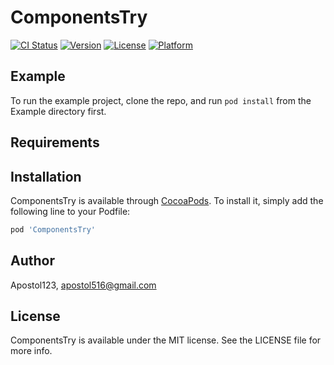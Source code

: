 # ComponentsTry

[![CI Status](https://img.shields.io/travis/Apostol123/ComponentsTry.svg?style=flat)](https://travis-ci.org/Apostol123/ComponentsTry)
[![Version](https://img.shields.io/cocoapods/v/ComponentsTry.svg?style=flat)](https://cocoapods.org/pods/ComponentsTry)
[![License](https://img.shields.io/cocoapods/l/ComponentsTry.svg?style=flat)](https://cocoapods.org/pods/ComponentsTry)
[![Platform](https://img.shields.io/cocoapods/p/ComponentsTry.svg?style=flat)](https://cocoapods.org/pods/ComponentsTry)

## Example

To run the example project, clone the repo, and run `pod install` from the Example directory first.

## Requirements

## Installation

ComponentsTry is available through [CocoaPods](https://cocoapods.org). To install
it, simply add the following line to your Podfile:

```ruby
pod 'ComponentsTry'
```

## Author

Apostol123, apostol516@gmail.com

## License

ComponentsTry is available under the MIT license. See the LICENSE file for more info.
